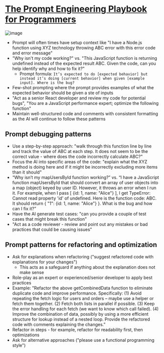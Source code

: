 # [The Prompt Engineering Playbook for Programmers](https://addyo.substack.com/p/the-prompt-engineering-playbook-for)

![image](https://github.com/user-attachments/assets/876f3ad2-90dc-4486-b242-57d9328a0b0c)

* Prompt will often times have setup context like "I have a Node.js function using XYZ technology throwing ABC error with this error code and error message"
* "Why isn't my code working?" vs. "This JavaScript function is returning undefined instead of the expected result ABC. Given the code, can you help identify why and how to fix it?"
  * Prompt formula: `It’s expected to do [expected behavior] but instead it’s doing [current behavior] when given [example input]. Where is the bug?`
* Few-shot prompting where the prompt provides examples of what the expected behavior should be given a ste of inputs
* "Act as a senior React developer and review my code for potential bugs", "You are a JavaScript performance expert; optimize the following function"
* Maintain well-structured code and comments with consistent formatting as the AI will continue to follow these patterns

## Prompt debugging patterns
* Use a step-by-step approach: "walk through this function line by line and track the value of ABC at each step. It does not seem to be the correct value - where does the code incorrectly calculate ABC?"
* Focus the AI into specific areas of the code: "explain what the XYZ method is doing here and if it might be incorrectly excluding more items than it should"
* “Why isn’t my mapUsersById function working?” vs. “I have a JavaScript function mapUsersById that should convert an array of user objects into a map (object) keyed by user ID. However, it throws an error when I run it. For example, when I pass [ {id: 1, name: "Alice"} ], I get TypeError: Cannot read property 'id' of undefined. Here is the function code: ABC. It should return { "1": {id: 1, name: "Alice"} }. What is the bug and how can I fix it?”
* Have the AI generate test cases: "can you provide a couple of test cases that might break this function"
* "Act as a code reviewer - review and point out any mistakes or bad practices that could be causing issues"

## Prompt patterns for refactoring and optimization
* Ask for explanations when refactoring ("suggest refactored code with explanations for your changes")
  * This acts as a safeguard if anything about the explanation does not make sense
* Role-play as an expert or experienced/senior developer to apply best practices
* Example: "Refactor the above getCombinedData function to eliminate duplicate code and improve performance. Specifically: (1) Avoid repeating the fetch logic for users and orders – maybe use a helper or fetch them together. (2) Fetch both lists in parallel if possible. (3) Keep the error handling for each fetch (we want to know which call failed). (4) Improve the combination of data, possibly by using a more efficient structure for lookup instead of a nested loop. Provide the refactored code with comments explaining the changes.”
* Refactor in steps - for example, refactor for readability first, then optimizations
* Ask for alternative approaches ("please use a functional programming style")
